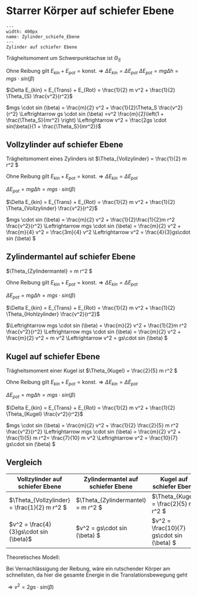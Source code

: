 # Starrer Körper auf schiefer Ebene


```{figure} Bilder/Zylinder_schiefe_Ebene.svg
---
width: 400px
name: Zylinder_schiefe_Ebene
---
Zylinder auf schiefer Ebene
 ```

Trägheitsmoment um Schwerpunktachse ist $\Theta_S$ 

Ohne Reibung gilt $E_{kin} + E_{pot} = \text{konst.} \Rightarrow \Delta E_{kin} = \Delta E_{pot}$
$\Delta E_{pot} = m g \Delta h = mgs\cdot sin(\beta)$

$\Delta E_{kin} = E_{Trans} + E_{Rot} = \frac{1}{2} m v^2 + \frac{1}{2} \Theta_{S} \frac{v^2}{r^2}$

$mgs \cdot sin (\beta) = \frac{m}{2} v^2 + \frac{1}{2}\Theta_S \frac{v^2}{r^2} \Leftrightarrow gs \cdot sin (\beta) =v^2 \frac{m}{2}\left(1 + \frac{\Theta_S}{mr^2} \right) \Leftrightarrow v^2 = \frac{2gs \cdot sin(\beta)}{1 + \frac{\Theta_S}{mr^2}}$

## Vollzylinder auf schiefer Ebene

Trägheitsmoment eines Zylinders ist $\Theta_{Vollzylinder} = \frac{1}{2} m r^2 $

Ohne Reibung gilt $E_{kin} + E_{pot} = \text{konst.} \Rightarrow \Delta E_{kin} = \Delta E_{pot}$

$\Delta E_{pot} = m g \Delta h = mgs\cdot sin(\beta)$

$\Delta E_{kin} = E_{Trans} + E_{Rot} = \frac{1}{2} m v^2 + \frac{1}{2} \Theta_{Vollzylinder} \frac{v^2}{r^2}$

$mgs \cdot sin (\beta) = \frac{m}{2} v^2 + \frac{1}{2}\frac{1}{2}m r^2 \frac{v^2}{r^2} \Leftrightarrow mgs \cdot sin (\beta) = \frac{m}{2} v^2 + \frac{m}{4} v^2 = \frac{3m}{4} v^2 \Leftrightarrow v^2 = \frac{4}{3}gs\cdot sin (\beta) $

## Zylindermantel auf schiefer Ebene

$\Theta_{Zylindermantel} =  m r^2 $

Ohne Reibung gilt $E_{kin} + E_{pot} = \text{konst.} \Rightarrow \Delta E_{kin} = \Delta E_{pot}$

$\Delta E_{pot} = m g \Delta h = mgs\cdot sin(\beta)$

$\Delta E_{kin} = E_{Trans} + E_{Rot} = \frac{1}{2} m v^2 + \frac{1}{2} \Theta_{Hohlzylinder} \frac{v^2}{r^2}$

$\Leftrightarrow mgs \cdot sin (\beta) = \frac{m}{2} v^2 + \frac{1}{2}m r^2 \frac{v^2}{r^2} \Leftrightarrow mgs \cdot sin (\beta) = \frac{m}{2} v^2 + \frac{m}{2} v^2 = m v^2 \Leftrightarrow v^2 = gs\cdot sin (\beta) $

## Kugel auf schiefer Ebene

Trägheitsmoment einer Kugel ist $\Theta_{Kugel} =  \frac{2}{5} m r^2 $

Ohne Reibung gilt $E_{kin} + E_{pot} = \text{konst.} \Rightarrow \Delta E_{kin} = \Delta E_{pot}$

$\Delta E_{pot} = m g \Delta h = mgs\cdot sin(\beta)$

$\Delta E_{kin} = E_{Trans} + E_{Rot} = \frac{1}{2} m v^2 + \frac{1}{2} \Theta_{Kugel} \frac{v^2}{r^2}$

$mgs \cdot sin (\beta) = \frac{m}{2} v^2 + \frac{1}{2} \frac{2}{5} m r^2 \frac{v^2}{r^2} \Leftrightarrow mgs \cdot sin (\beta) = \frac{m}{2} v^2 + \frac{1}{5} m r^2= \frac{7}{10} m v^2 \Leftrightarrow v^2 = \frac{10}{7} gs\cdot sin (\beta) $

## Vergleich

|Vollzylinder auf schiefer Ebene|Zylindermantel auf schiefer Ebene|Kugel auf schiefer Ebene|
|--|--|--|
|$\Theta_{Vollzylinder} = \frac{1}{2} m r^2 $|$\Theta_{Zylindermantel} =  m r^2 $|$\Theta_{Kugel} =  \frac{2}{5} m r^2 $|
|$v^2 = \frac{4}{3}gs\cdot sin (\beta)$|$v^2 = gs\cdot sin (\beta) $|$v^2 = \frac{10}{7} gs\cdot sin (\beta) $|


Theoretisches Modell: 

Bei Vernachlässigung der Reibung, wäre ein rutschender Körper am schnellsten, da hier die gesamte Energie in die Translationsbewegung geht

$\Rightarrow v^2 = 2gs \cdot sin(\beta)$